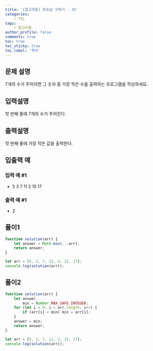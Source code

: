 ```yaml
---
title: '[알고리즘] 최솟값 구하기 - JS'
categories:
    - TIL
tags:
    - 알고리즘
author_profile: false
comments: true
toc: true
toc_sticky: true
toc_label: '목차'
---
```


## 문제 설명

7개의 수가 주어지면 그 숫자 중 가장 작은 수를 출력하는 프로그램을 작성하세요.

## 입력설명

첫 번째 줄에 7개의 수가 주어진다.

## 출력설명

첫 번째 줄에 가장 작은 값을 출력한다.

## 입출력 예

### 입력 예 #1

-   5 3 7 11 2 15 17

### 출력 예 #1

-   2

## 풀이1

```javascript
function solution(arr) {
    let answer = Math.min(...arr);
    return answer;
}

let arr = [5, 3, 7, 11, 2, 15, 17];
console.log(solution(arr));
```

## 풀이2

```javascript
function solution(arr) {
    let answer,
        min = Number.MAX_SAFE_INTEGER;
    for (let i = 0; i < arr.length; i++) {
        if (arr[i] < min) min = arr[i];
    }
    answer = min;
    return answer;
}

let arr = [5, 3, 7, 11, 2, 15, 17];
console.log(solution(arr));
```
